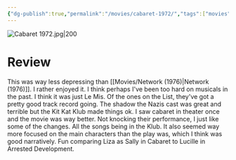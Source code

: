 ```yaml
---
{"dg-publish":true,"permalink":"/movies/cabaret-1972/","tags":["movies"],"created":"2024-02-20","updated":"2025-03-13"}
---
```



![Cabaret 1972.jpg|200](/img/user/_sys/Attachments/Cabaret%201972.jpg)

# Review

This was way less depressing than [[Movies/Network (1976)\|Network (1976)]]. I rather enjoyed it. I think perhaps I've been too hard on musicals in the past. I think it was just Le Mis. Of the ones on the List, they've got a pretty good track record going. The shadow the Nazis cast was great and terrible but the Kit Kat Klub made things ok. I saw cabaret in theater once and the movie was way better. Not knocking their performance, I just like some of the changes. All the songs being in the Klub. It also seemed way more focused on the main characters than the play was, which I think was good narratively. Fun comparing Liza as Sally in Cabaret to Lucille in Arrested Development.
